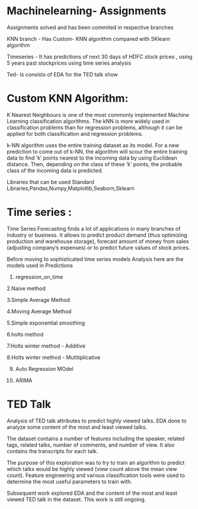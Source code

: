 # Machinelearning- Assignments 

Assignments solved and has been commited in respective branches

KNN branch - Has Custom- KNN algorithm compared with SKlearn algorithm 

Timeseries - It has predictions of next 30 days of HDFC stock prices , using 5 years past stockprices using time series analysis

Ted- Is consists of EDA for the TED talk show

# Custom KNN  Algorithm:
K Nearest Neighbours is one of the most commonly implemented Machine Learning classification algorithms. 
The kNN is more widely used in classification problems than for regression problems, although it can be applied for both classification and regression problems.

k-NN algorithm uses the entire training dataset as its model. For a new prediction to come out of k-NN, the algorithm will scour the entire training data to find ‘k’ points nearest to the incoming data by using Euclidean distance. Then, depending on the class of these ‘k’ points, the probable class of the incoming data is predicted.

Libraries that can be used
Standard Libraries,Pandas,Numpy,Matplotlib,Seaborn,Sklearn

# Time series :
Time Series Forecasting finds a lot of applications in many branches of industry or business. It allows to predict product demand (thus optimizing production and warehouse storage), forecast amount of money from sales (adjusting company’s expenses) or to predict future values of stock prices.

Before moving to sophisticated time series models Analysis here are the models used in Predictions

1. regression_on_time

2.Naive method

3.Simple Average Method

4.Moving Average Method

5.Simple exponential smoothing

6.holts method

7.Holts winter method - Additive

8.Holts winter method - Mutltiplicative

9. Auto Regression MOdel

10. ARIMA 


# TED Talk

Analysis of TED talk attributes to predict highly viewed talks. EDA done to analyze some content of the most and least viewed talks. 

The dataset contains a number of features including the speaker, related tags, related talks, number of comments, and number of view. It also contains the transcripts for each talk.

The purpose of this exploration was to try to train an algorithm to predict which talks would be highly viewed (view count above the mean view count). Feature engineering and various classification tools were used to determine the most useful parameters to train with.

Subsequent work explored EDA and the content of the most and least viewed TED talk in the dataset. This work is still ongoing.
